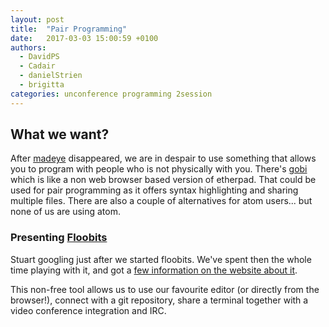 ```yaml
---
layout: post
title:  "Pair Programming"
date:   2017-03-03 15:00:59 +0100
authors: 
  - DavidPS
  - Cadair
  - danielStrien
  - brigitta
categories: unconference programming 2session
---
```


## What we want?

After [madeye](/tools/madeye.html) disappeared, we are in despair to use something 
that allows you to program with people who is not physically with you.
There's [gobi](/tools/gobby) which is like a non web browser based version of etherpad.
That could be used for pair programming as it offers syntax highlighting 
and sharing multiple files. There are also a couple of alternatives
for atom users... but none of us are using atom.

### Presenting [Floobits](http://floobits.com)

Stuart googling just after we started floobits. We've spent then the whole time
playing with it, and got a 
[few information on the website about it](/tools/floobits.html).

This non-free tool allows us to use our favourite editor (or directly from the
browser!), connect with a git repository, share a terminal together with a video
conference integration and IRC.
